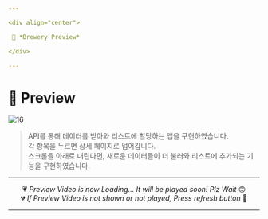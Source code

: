 ```yaml
---

<div align="center">

 💛 *Brewery Preview*

</div>

---
```


# 📱 Preview
![16](https://user-images.githubusercontent.com/68846212/186651754-87b19ec2-8f07-46ef-a7d2-faceaf5a0ad8.gif)
> API를 통해 데이터를 받아와 리스트에 할당하는 앱을 구현하였습니다.  
> 각 항목을 누르면 상세 페이지로 넘어갑니다.  
> 스크롤을 아래로 내린다면, 새로운 데이터들이 더 불러와 리스트에 추가되는 기능을 구현하였습니다.  

---

<div align="center">

💗 *Preview Video is now Loading... It will be played soon! Plz Wait* 🙃  
💔 *If Preview Video is not shown or not played, Press refresh button* 🫥

</div>

---